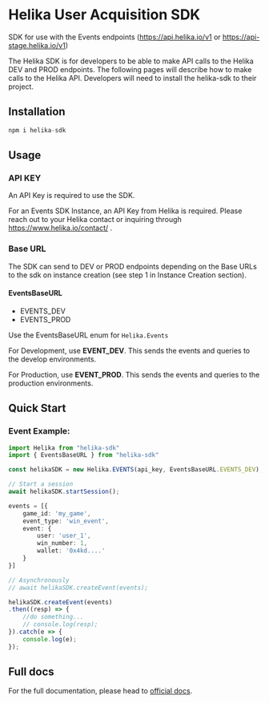# Helika User Acquisition SDK

SDK for use with the Events endpoints (https://api.helika.io/v1 or https://api-stage.helika.io/v1)

The Helika SDK is for developers to be able to make API calls to the Helika DEV and PROD endpoints.
The following pages will describe how to make calls to the Helika API. Developers will need to install the helika-sdk to their project.

## Installation


```ts
npm i helika-sdk
```


## Usage	

### API KEY

An API Key is required to use the SDK.

For an Events SDK Instance, an API Key from Helika is required. Please reach out to your Helika contact or inquiring through https://www.helika.io/contact/ .

### Base URL 

The SDK can send to DEV or PROD endpoints depending on the Base URLs to the sdk on instance creation (see step 1 in Instance Creation section). 

#### EventsBaseURL
- EVENTS_DEV
- EVENTS_PROD

Use the EventsBaseURL enum for `Helika.Events`

For Development, use **EVENT_DEV**. This sends the events and queries to the develop environments. 

For Production, use **EVENT_PROD**. This sends the events and queries to the production environments. 

## Quick Start

### Event Example:

```ts
import Helika from "helika-sdk"
import { EventsBaseURL } from "helika-sdk"

const helikaSDK = new Helika.EVENTS(api_key, EventsBaseURL.EVENTS_DEV);

// Start a session
await helikaSDK.startSession();

events = [{
	game_id: 'my_game',
	event_type: 'win_event',
	event: {
		user: 'user_1',
		win_number: 1,
		wallet: '0x4kd....'
	}
}]

// Asynchronously
// await helikaSDK.createEvent(events);

helikaSDK.createEvent(events)
.then((resp) => {
	//do something...
	// console.log(resp);
}).catch(e => {
	console.log(e);
});

```

## Full docs
For the full documentation, please head to [official docs](https://helika.notion.site/Helika-SDK-Docs-bec1480e28744ccfb48c71fb4434991d?pvs=4).